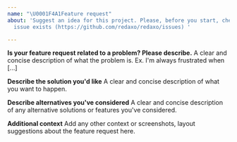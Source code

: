 ```yaml
---
name: "\U0001F4A1Feature request"
about: 'Suggest an idea for this project. Please, before you start, check if an related
  issue exists (https://github.com/redaxo/redaxo/issues) '

---
```


**Is your feature request related to a problem? Please describe.**
A clear and concise description of what the problem is. Ex. I'm always frustrated when [...]

**Describe the solution you'd like**
A clear and concise description of what you want to happen.

**Describe alternatives you've considered**
A clear and concise description of any alternative solutions or features you've considered.

**Additional context**
Add any other context or screenshots, layout suggestions about the feature request here.
